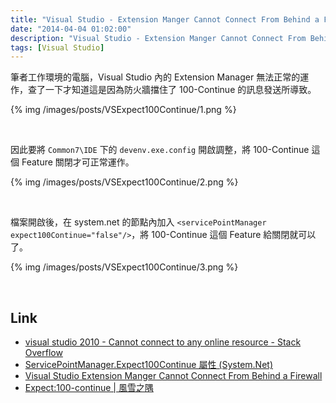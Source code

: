 ```yaml
---
title: "Visual Studio - Extension Manger Cannot Connect From Behind a Firewall"
date: "2014-04-04 01:02:00"
description: "Visual Studio - Extension Manger Cannot Connect From Behind a Firewall"
tags: [Visual Studio]
---
```



筆者工作環境的電腦，Visual Studio 內的 Extension Manager 無法正常的運作，查了一下才知道這是因為防火牆擋住了 100-Continue 的訊息發送所導致。 

<!-- More -->

{% img /images/posts/VSExpect100Continue/1.png %}

<br/>

因此要將 `Common7\IDE` 下的 `devenv.exe.config` 開啟調整，將 100-Continue 這個 Feature 關閉才可正常運作。 

{% img /images/posts/VSExpect100Continue/2.png %}

<br/>

檔案開啟後，在 system.net 的節點內加入 `<servicePointManager expect100Continue="false"/>`，將 100-Continue 這個 Feature 給關閉就可以了。  

{% img /images/posts/VSExpect100Continue/3.png %}

<br/>

Link
----
* [visual studio 2010 - Cannot connect to any online resource - Stack Overflow](http://stackoverflow.com/questions/2859148/cannot-connect-to-any-online-resource)
* [ServicePointManager.Expect100Continue 屬性 (System.Net)](http://msdn.microsoft.com/zh-tw/library/system.net.servicepointmanager.expect100continue(v=vs.110).aspx)
* [Visual Studio Extension Manger Cannot Connect From Behind a Firewall](https://julianscorner.com/wiki/programming/vs2011_proxy_issue)
* [Expect:100-continue | 風雪之隅](http://www.laruence.com/2011/01/20/1840.html)
